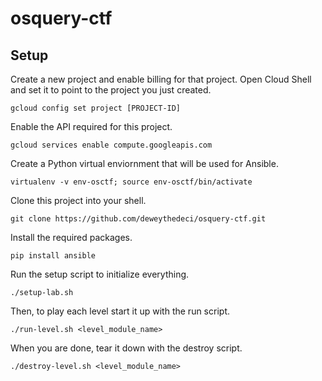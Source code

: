 # osquery-ctf

## Setup

Create a new project and enable billing for that project. Open Cloud Shell and set it to point to the project you just created.

`gcloud config set project [PROJECT-ID]`

Enable the API required for this project.

`gcloud services enable compute.googleapis.com`

Create a Python virtual enviornment that will be used for Ansible.

`virtualenv -v env-osctf; source env-osctf/bin/activate`

Clone this project into your shell.

`git clone https://github.com/deweythedeci/osquery-ctf.git`

Install the required packages.

`pip install ansible`

Run the setup script to initialize everything.

`./setup-lab.sh`

Then, to play each level start it up with the run script.

`./run-level.sh <level_module_name>`

When you are done, tear it down with the destroy script.

`./destroy-level.sh <level_module_name>`